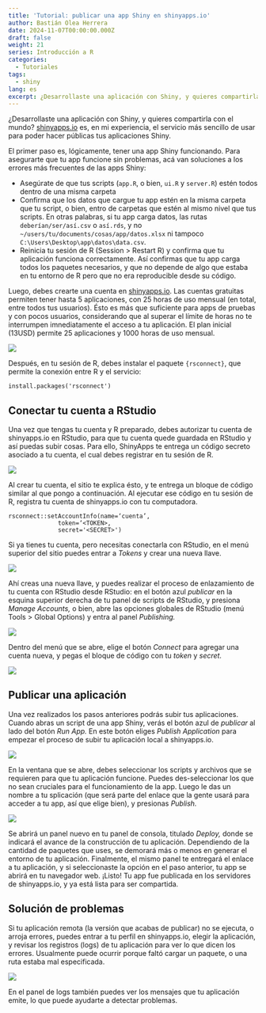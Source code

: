 ```yaml
---
title: 'Tutorial: publicar una app Shiny en shinyapps.io'
author: Bastián Olea Herrera
date: 2024-11-07T00:00:00.000Z
draft: false
weight: 21
series: Introducción a R
categories:
  - Tutoriales
tags:
  - shiny
lang: es
excerpt: ¿Desarrollaste una aplicación con Shiny, y quieres compartirla con el mundo? shinyapps.io es, en mi experiencia, el servicio más sencillo de usar para poder hacer públicas tus aplicaciones Shiny. Este post contiene instrucciones paso a paso para que publiques y compartas tus aplicaciones.
---
```


¿Desarrollaste una aplicación con Shiny, y quieres compartirla con el mundo? [shinyapps.io](https://www.shinyapps.io) es, en mi experiencia, el servicio más sencillo de usar para poder hacer públicas tus aplicaciones Shiny.

El primer paso es, lógicamente, tener una app Shiny funcionando. Para asegurarte que tu app funcione sin problemas, acá van soluciones a los errores más frecuentes de las apps Shiny:
- Asegúrate de que tus scripts (`app.R`, o bien, `ui.R` y `server.R`) estén todos dentro de una misma carpeta
- Confirma que los datos que cargue tu app estén en la misma carpeta que tu script, o bien, entro de carpetas que estén al mismo nivel que tus scripts. En otras palabras, si tu app carga datos, las rutas `deberían/ser/así.csv` o `así.rds`, y no `~/users/tu/documents/cosas/app/datos.xlsx` ni tampoco `C:\Users\Desktop\app\datos\data.csv`.
- Reinicia tu sesión de R (Session > Restart R) y confirma que tu aplicación funciona correctamente. Así confirmas que tu app carga todos los paquetes necesarios, y que no depende de algo que estaba en tu entorno de R pero que no era reproducible desde su código.

Luego, debes crearte una cuenta en [shinyapps.io](https://www.shinyapps.io). Las cuentas gratuitas permiten tener hasta 5 aplicaciones, con 25 horas de uso mensual (en total, entre todos tus usuarios). Ésto es más que suficiente para apps de pruebas y con pocos usuarios, considerando que al superar el límite de horas no te interrumpen imnediatamente el acceso a tu aplicación. El plan inicial (13USD) permite 25 aplicaciones y 1000 horas de uso mensual.

![](tutorial_shinyapps_5.png)

Después, en tu sesión de R, debes instalar el paquete `{rsconnect}`, que permite la conexión entre R y el servicio:

```
install.packages('rsconnect')
```

## Conectar tu cuenta a RStudio
Una vez que tengas tu cuenta y R preparado, debes autorizar tu cuenta de shinyapps.io en RStudio, para que tu cuenta quede guardada en RStudio y así puedas subir cosas. Para ello, ShinyApps te entrega un código secreto asociado a tu cuenta, el cual debes registrar en tu sesión de R.

![](tutorial_shinyapps_1.png)

Al crear tu cuenta, el sitio te explica ésto, y te entrega un bloque de código similar al que pongo a continuación. Al ejecutar ese código en tu sesión de R, registra tu cuenta de shinyapps.io con tu computadora.

```
rsconnect::setAccountInfo(name=‘cuenta’,
			  token=‘<TOKEN>,
			  secret='<SECRET>')
```

Si ya tienes tu cuenta, pero necesitas conectarla con RStudio, en el menú superior del sitio puedes entrar a _Tokens_ y crear una nueva llave. 

![](tutorial_shinyapps_2.png)

Ahí creas una nueva llave, y puedes realizar el proceso de enlazamiento de tu cuenta con RStudio desde RStudio: en el botón azul _publicar_ en la esquina superior derecha de tu panel de scripts de RStudio, y presiona _Manage Accounts,_ o bien, abre las opciones globales de RStudio (menú Tools > Global Options) y entra al panel _Publishing._

![](tutorial_shinyapps_4.png)

Dentro del menú que se abre, elige el botón _Connect_ para agregar una cuenta nueva, y pegas el bloque de código con tu _token_ y _secret._

![](tutorial_shinyapps_3.png)


## Publicar una aplicación

Una vez realizados los pasos anteriores podrás subir tus aplicaciones. Cuando abras un script de una app Shiny, verás el botón azul de _publicar_ al lado del botón _Run App._ En este botón eliges _Publish Application_ para empezar el proceso de subir tu aplicación local a shinyapps.io.

![](tutorial_shinyapps_8.png)

En la ventana que se abre, debes seleccionar los scripts y archivos que se requieren para que tu aplicación funcione. Puedes des-seleccionar los que no sean cruciales para el funcionamiento de la app. Luego le das un nombre a tu splicación (que será parte del enlace que la gente usará para acceder a tu app, así que elige bien), y presionas _Publish._

![](tutorial_shinyapps_7.png)

Se abrirá un panel nuevo en tu panel de consola, titulado _Deploy,_ donde se indicará el avance de la construcción de tu aplicación. Dependiendo de la cantidad de paquetes que uses, se demorará más o menos en generar el entorno de tu aplicación. Finalmente, el mismo panel te entregará el enlace a tu aplicación, y si seleccionaste la opción en el paso anterior, tu app se abrirá en tu navegador web. ¡Listo! Tu app fue publicada en los servidores de shinyapps.io, y ya está lista para ser compartida.


## Solución de problemas
Si tu aplicación remota (la versión que acabas de publicar) no se ejecuta, o arroja errores, puedes entrar a tu perfil en shinyapps.io, elegir la aplicación, y revisar los registros (logs) de tu aplicación para ver lo que dicen los errores. Usualmente puede ocurrir porque faltó cargar un paquete, o una ruta estaba mal especificada.

![](tutorial_shinyapps_9.png)

En el panel de logs también puedes ver los mensajes que tu aplicación emite, lo que puede ayudarte a detectar problemas.